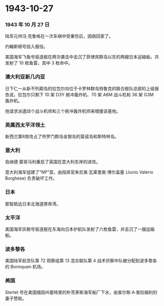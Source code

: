 # 1943-10-27

### 1943 年 10 月 27 日

陆军元帅冯·克鲁格在一次车祸中受重伤后，因病回家了。

约翰斯顿号投入服役。

美国海军飞鱼号驱逐舰在两次袭击中击沉了菲律宾群岛以东的两艘日本运输船，共发射了
10 枚鱼雷，其中 3 枚命中。

### 澳大利亚新几内亚

日下仁一从新不列颠岛的拉包尔向位于卡罗林群岛特鲁克的联合舰队总部的上级报告说，拉包尔只剩下
10 架 D3Y 俯冲轰炸机、70 架 A6M 战斗机和 36 架 G3M 轰炸机。

他请求派遣四个战斗机师和三个俯冲轰炸机师来增援该基地。

### 英属西太平洋领土

新西兰第8旅攻占了所罗门群岛金银岛的莫诺岛和斯特林岛。

### 意大利

伯纳德·蒙哥马利重启了英国在意大利东岸的进攻。

意大利海军组建了"NP"营，由指挥官朱尼奥·瓦莱里奥·博尔盖塞 (Junio Valerio
Borghese) 负责破坏工作。

### 日本

那智抵达日本北海道厚岸湾。

### 太平洋

美国海军灰鲸号驱逐舰在东海向日本护航队发射了六枚鱼雷，并击沉了一艘运输船。

### 波多黎各

美国陆军航空队第 72 观察组第 13 混合联队第 4
战术侦察中队被分配到波多黎各的 Borinquen 机场。

### 美国

Sterlet
号在美国缅因州基特里的朴茨茅斯海军船厂下水，由查尔斯·A·普拉姆利的妻子赞助。